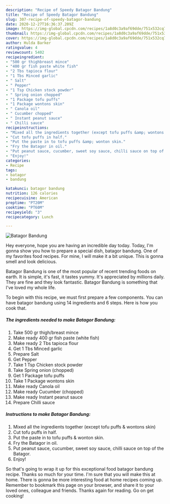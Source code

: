 ```yaml
---
description: "Recipe of Speedy Batagor Bandung"
title: "Recipe of Speedy Batagor Bandung"
slug: 307-recipe-of-speedy-batagor-bandung
date: 2020-12-27T16:36:37.209Z
image: https://img-global.cpcdn.com/recipes/1a8d0c3a9af69dde/751x532cq70/batagor-bandung-recipe-main-photo.jpg
thumbnail: https://img-global.cpcdn.com/recipes/1a8d0c3a9af69dde/751x532cq70/batagor-bandung-recipe-main-photo.jpg
cover: https://img-global.cpcdn.com/recipes/1a8d0c3a9af69dde/751x532cq70/batagor-bandung-recipe-main-photo.jpg
author: Hulda Barker
ratingvalue: 4
reviewcount: 5402
recipeingredient:
- "500 gr thighbreast mince"
- "400 gr fish paste white fish"
- "2 Tbs tapioca flour"
- "1 Tbs Minced garlic"
- " Salt"
- " Pepper"
- "1 Tsp Chicken stock powder"
- " Spring onion chopped"
- "1 Package tofu puffs"
- "1 Package wontons skin"
- " Canola oil"
- " Cucumber chopped"
- " Instant peanut sauce"
- " Chilli sauce"
recipeinstructions:
- "Mixed all the ingredients together (except tofu puffs &amp; wontons skin)"
- "Cut tofu puffs in half."
- "Put the paste in to tofu puffs &amp; wonton skin."
- "Fry the Batagor in oil."
- "Put peanut sauce, cucumber, sweet soy sauce, chilli sauce on top of the Batagor."
- "Enjoy!"
categories:
- Recipe
tags:
- batagor
- bandung

katakunci: batagor bandung 
nutrition: 126 calories
recipecuisine: American
preptime: "PT20M"
cooktime: "PT60M"
recipeyield: "3"
recipecategory: Lunch

---
```



![Batagor Bandung](https://img-global.cpcdn.com/recipes/1a8d0c3a9af69dde/751x532cq70/batagor-bandung-recipe-main-photo.jpg)

Hey everyone, hope you are having an incredible day today. Today, I'm gonna show you how to prepare a special dish, batagor bandung. One of my favorites food recipes. For mine, I will make it a bit unique. This is gonna smell and look delicious.



Batagor Bandung is one of the most popular of recent trending foods on earth. It is simple, it's fast, it tastes yummy. It's appreciated by millions daily. They are fine and they look fantastic. Batagor Bandung is something that I've loved my whole life.


To begin with this recipe, we must first prepare a few components. You can have batagor bandung using 14 ingredients and 6 steps. Here is how you cook that.

<!--inarticleads1-->

##### The ingredients needed to make Batagor Bandung:

1. Take 500 gr thigh/breast mince
1. Make ready 400 gr fish paste (white fish)
1. Make ready 2 Tbs tapioca flour
1. Get 1 Tbs Minced garlic
1. Prepare  Salt
1. Get  Pepper
1. Take 1 Tsp Chicken stock powder
1. Take  Spring onion (chopped)
1. Get 1 Package tofu puffs
1. Take 1 Package wontons skin
1. Make ready  Canola oil
1. Make ready  Cucumber (chopped)
1. Make ready  Instant peanut sauce
1. Prepare  Chilli sauce




<!--inarticleads2-->

##### Instructions to make Batagor Bandung:

1. Mixed all the ingredients together (except tofu puffs &amp; wontons skin)
1. Cut tofu puffs in half.
1. Put the paste in to tofu puffs &amp; wonton skin.
1. Fry the Batagor in oil.
1. Put peanut sauce, cucumber, sweet soy sauce, chilli sauce on top of the Batagor.
1. Enjoy!




So that's going to wrap it up for this exceptional food batagor bandung recipe. Thanks so much for your time. I'm sure that you will make this at home. There is gonna be more interesting food at home recipes coming up. Remember to bookmark this page on your browser, and share it to your loved ones, colleague and friends. Thanks again for reading. Go on get cooking!
